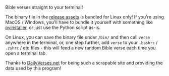 Bible verses straight to your terminal!

The binary file in the [release assets](https://github.com/cristihainic/verse/releases) is bundled for Linux only! If you're using MacOS / Windows, you'll have to bundle it yourself with something like [pyinstaller](https://pyinstaller.org/en/stable/), or just use the Python script as-is.

On Linux, you can save the binary file under `/bin/` and then call `verse` anywhere in the terminal, or, one step further, add `verse` to your `.bashrc` / `.zshrc` / etc files - this will feed a new random Bible verse each time you open a terminal tab.

Thanks to [DailyVerses.net](https://dailyverses.net/) for being such a scrapable site and providing the data used by this program!

